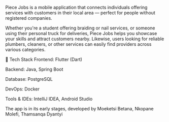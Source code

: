 Piece Jobs is a mobile application that connects individuals offering services with customers in their local area — perfect for people without registered companies.

Whether you're a student offering braiding or nail services, or someone using their personal truck for deliveries, Piece Jobs helps you showcase your skills and attract customers nearby. 
Likewise, users looking for reliable plumbers, cleaners, or other services can easily find providers across various categories.

🔧 Tech Stack
Frontend: Flutter (Dart)

Backend: Java, Spring Boot

Database: PostgreSQL

DevOps: Docker

Tools & IDEs: IntelliJ IDEA, Android Studio

The app is in its early stages, developed by Moeketsi Betana, Nkopane Molefi, Thamsanqa Dyantyi
